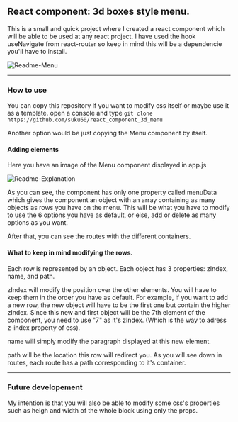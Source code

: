 ## React component: 3d boxes style menu.

This is a small and quick project where I created a react component which will be able to be used at any react project. 
I have used the hook useNavigate from react-router so keep in mind this will be a dependencie you'll have to install.

![Readme-Menu](https://user-images.githubusercontent.com/96541489/170888585-c0010e4a-7e75-4a06-8909-ce10743547ad.png)

---

### How to use

You can copy this repository if you want to modify css itself or maybe use it as a template.
open a console and type ```git clone https://github.com/suku60/react_component_3d_menu```

Another option would be just copying the Menu component by itself.

#### Adding elements

Here you have an image of the Menu component displayed in app.js

![Readme-Explanation](https://user-images.githubusercontent.com/96541489/170888635-5b4afddf-f708-4890-8867-ad2f4f17edb4.png)

As you can see, the component has only one property called menuData which gives the component an object with an array containing as many objects as rows you have on the menu. This will be what you have to modify to use the 6 options you have as default, or else, add or delete as many options as you want. 

After that, you can see the routes with the different containers.

#### What to keep in mind modifying the rows.
Each row is represented by an object. Each object has 3 properties: zIndex, name, and path. 

zIndex will modify the position over the other elements. You will have to keep them in the order you have as default. For example, if you want to add a new row, the new object will have to be the first one but contain the higher zIndex. Since this new and first object will be the 7th element of the component, you need to use "7" as it's zIndex. (Which is the way to adress z-index property of css).

name will simply modify the paragraph displayed at this new element.

path will be the location this row will redirect you. As you will see down in routes, each route has a path corresponding to it's container. 

---

### Future developement

My intention is that you will also be able to modify some css's properties such as heigh and width of the whole block using only the props. 
